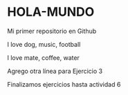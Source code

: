 # HOLA-MUNDO

Mi primer repositorio en Github

I love dog, music, football

I love mate, coffee, water

Agrego otra línea para Ejercicio 3

Finalizamos ejercicios hasta actividad 6

